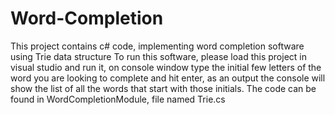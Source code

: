 # Word-Completion
This project contains c# code, implementing word completion software using Trie data structure
To run this software, please load this project in visual studio and run it, on console window type the initial few letters of the word you are looking to complete and hit enter, as an output the console will show the list of all the words that start with those initials.
The code can be found in WordCompletionModule, file named Trie.cs
